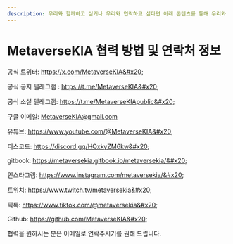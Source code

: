 ```yaml
---
description: 우리와 함께하고 싶거나 우리와 연락하고 싶다면 아래 콘텐츠를 통해 우리와 소통할 수 있습니다.
---
```


# MetaverseKIA 협력 방법 및 연락처 정보

공식 트위터: https://x.com/MetaverseKIA&#x20;

공식 공지 텔레그램 : https://t.me/MetaverseKIA&#x20;

공식 소셜 텔레그램: https://t.me/MetaverseKIApublic&#x20;

구글 이메일: MetaverseKIA@gmail.com&#x20;

유튜브: https://www.youtube.com/@MetaverseKIA&#x20;

디스코드: https://discord.gg/HQxkyZM6kw&#x20;

gitbook: https://metaversekia.gitbook.io/metaversekia/&#x20;

인스타그램: https://www.instagram.com/metaversekia/&#x20;

트위치: https://www.twitch.tv/metaversekia&#x20;

틱톡: https://www.tiktok.com/@metaversekia&#x20;

Github: https://github.com/MetaverseKIA&#x20;



협력을 원하시는 분은 이메일로 연락주시기를 권해 드립니다.
